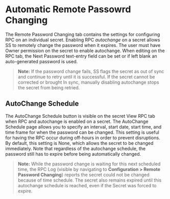 [title]: # (Automatic Remote Password Changing)
[tags]: # (Automatic Remote Password Changing)
[priority]: # (10)

# Automatic Remote Passowrd Changing

The Remote Password Changing tab contains the settings for configuring RPC on an individual secret. Enabling RPC _autochange_ on a secret allows SS to remotely change the password when it expires. The user must have Owner permission on the secret to enable autochange. When editing on the RPC tab, the Next Password text-entry field can be set or if left blank an auto-generated password is used.

> **Note:** If the password change fails, SS flags the secret as out of sync and continue to retry until it is successful. If the secret cannot be corrected or brought In sync, manually disabling autochange stops the secret from being retried.

## AutoChange Schedule

The AutoChange Schedule button is visible on the secret View RPC tab when RPC and autochange is enabled on a secret. The AutoChange Schedule page allows you to specify an interval, start date, start time, and time frame for when the password can be changed. This setting is useful for having the RPC occur during off-hours in order to prevent disruptions. By default, this setting is None, which allows the secret to be changed immediately. Note that regardless of the autochange schedule, the password still has to expire before being automatically changed.

> **Note:** While the password change is waiting for this next scheduled time, the RPC Log (visible by navigating to **Configuration > Remote Password Changing**) reports the secret could not be changed because of time schedule. The secret also remains expired until this autochange schedule is reached, even if the Secret was forced to expire.
